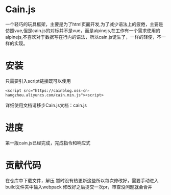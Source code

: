 # Cain.js
一个轻巧的玩具框架，主要是为了html页面开发,为了减少语法上的疲倦，主要是仿照vue,但是cain.js的对标并不是vue，而是alpinejs,在工作有一个需求使用的alpinejs,不喜欢对于数据写在行内的语法，所以cain.js诞生了，一样的轻便，不一样的实现。
# 安装
只需要引入script链接既可以使用
```
<script src="https://cainblog.oss-cn-hangzhou.aliyuncs.com/cain.min.js"><script>
```
详细使用文档请移步Cain.js文档：cain.js 
# 进度
第一版cain.js已经完成，完成指令和响应式
# 贡献代码
在仓库中下载文件，解压
暂时没有热更新这些所以每次修改好，需要手动进入build文件夹中输入webpack
修改好之后提交一次pr，审查没问题就会合并
